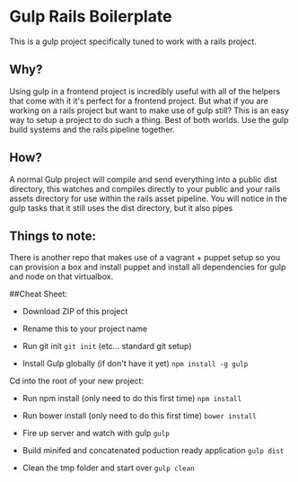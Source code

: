 Gulp Rails Boilerplate
================
This is a gulp project specifically tuned to work with a rails project.

## Why?
Using gulp in a frontend project is incredibly useful with all of the helpers that come with it it's perfect for a frontend project.
But what if you are working on a rails project but want to make use of gulp still? This is an easy way to setup a project to do such a thing. Best of both worlds. Use the gulp build systems and the rails pipeline together.

## How?
A normal Gulp project will compile and send everything into a public dist directory, this watches and compiles directly to your public and your rails assets directory for use within the rails asset pipeline. You will notice in the gulp tasks that it still uses the dist directory, but it also pipes

## Things to note:
There is another repo that makes use of a vagrant + puppet setup so you can provision a box and install puppet and install all dependencies for gulp and node on that virtualbox.

##Cheat Sheet:

- Download ZIP of this project

- Rename this to your project name

- Run git init `git init` (etc... standard git setup)

- Install Gulp globally (if don't have it yet) `npm install -g gulp`


Cd into the root of your new project:

- Run npm install (only need to do this first time) `npm install`

- Run bower install (only need to do this first time) `bower install`

- Fire up server and watch with gulp `gulp`

- Build minifed and concatenated poduction ready application `gulp dist`

- Clean the tmp folder and start over `gulp clean`